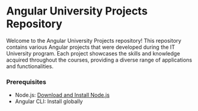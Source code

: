 # Angular University Projects Repository

Welcome to the Angular University Projects repository! This repository contains various Angular projects that were developed during the IT University program. Each project showcases the skills and knowledge acquired throughout the courses, providing a diverse range of applications and functionalities.



### Prerequisites

- Node.js: [Download and Install Node.js](https://nodejs.org/)
- Angular CLI: Install globally 
